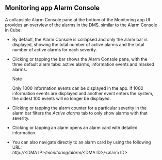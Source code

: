## Monitoring app Alarm Console

A collapsible Alarm Console pane at the bottom of the Monitoring app UI provides an overview of the alarms in the DMS, similar to the Alarm Console in Cube.

- By default, the Alarm Console is collapsed and only the alarm bar is displayed, showing the total number of active alarms and the total number of active alarms for each severity.

- Clicking or tapping the bar shows the Alarm Console pane, with the three default alarm tabs: active alarms, information events and masked alarms.

    > [!NOTE]
    > Only 1000 information events can be displayed in the app. If 1000 information events are displayed and another event enters the system, the oldest 100 events will no longer be displayed.

- Clicking or tapping the alarm counter for a particular severity in the alarm bar filters the *Active alarms* tab to only show alarms with that severity.

- Clicking or tapping an alarm opens an alarm card with detailed information.

- You can also navigate directly to an alarm card by using the following URL:
<br>*http://*\<DMA IP>*/monitoring/alarm/*\<DMA ID>*/*\<alarm ID>
